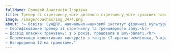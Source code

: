 ```yaml
---
fullName: Соловей Анастасія Ігорівна
title: Тренер зі стретчингу,<br> дитячого стретчингу,<br> сучасних танців та функціональних направлень
image: /image/coaches/img_3474.png
about: "– Освіта: СумДПУ, навчально-науковий інститут фізичної культури.<br>
– Сертифікований тренер зі стретчингу та тренажерного залу.<br>
– Досвід власних тренувань: з 6 років, працювала в шоу-балеті.<br>
– Переможниця колективних конкурсів з танців (7-кратна чемпіонка, 3-кратна срібна призерка).<br>
– Нагороджена 12-ма грамотами."
---
```

